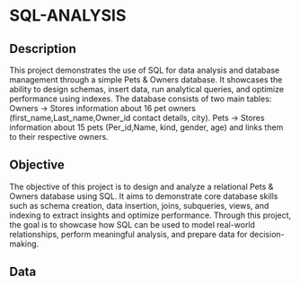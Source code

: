# SQL-ANALYSIS
## Description
This project demonstrates the use of SQL for data analysis and database management through a simple Pets &amp; Owners database. It showcases the ability to design schemas, insert data, run analytical queries, and optimize performance using indexes.
The database consists of two main tables:
Owners → Stores information about 16 pet owners (first_name,Last_name,Owner_id contact details, city).
Pets → Stores information about 15 pets (Per_id,Name, kind, gender, age) and links them to their respective owners.
## Objective
The objective of this project is to design and analyze a relational Pets & Owners database using SQL. It aims to demonstrate core database skills such as schema creation, data insertion, joins, subqueries, views, and indexing to extract insights and optimize performance. Through this project, the goal is to showcase how SQL can be used to model real-world relationships, perform meaningful analysis, and prepare data for decision-making.
## Data
